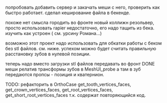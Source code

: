 попробовать добавить сервер и закачать меши с него, проверить как быстро работает. 
сделал кеширование файла в бекенде.

похоже нет смысла городить во фронте новый коллижн резольвер, просто
использовать rapier недостаточно,
его надо тащить из бека. изучить как устроен ( см. урсину Романа...)

возможно этот проект надо использовать для обкатки работы с беком без stl файлов. см. ниже. 
успехом можно будет считать правильную расстановку зубов в нулевой позиции.

теперь надо вместо загрузки stl файлов передавать во фронт
    DONE меши
    релатив трансформы зубов в MeshUI_probe а там в зуб передаются пропсы - позиция и кватернион.


TODO:
    рефакторить в OrthoCase 
    get_tooth_vertices_faces, get_crown_vertices_faces, get_root_vertices_faces, get_short_root_vertices_faces т.к. содержат повторяющийся код. 
